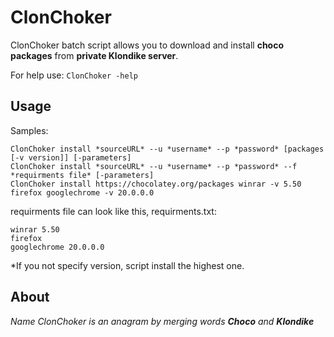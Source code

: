 # ClonChoker

ClonChoker batch script allows you to download and install __choco packages__ from __private Klondike server__.

For help use:
`ClonChoker -help`

## Usage
Samples:
``` 
ClonChoker install *sourceURL* --u *username* --p *password* [packages [-v version]] [-parameters]
ClonChoker install *sourceURL* --u *username* --p *password* --f *requirments file* [-parameters]
ClonChoker install https://chocolatey.org/packages winrar -v 5.50 firefox googlechrome -v 20.0.0.0
```

requirments file can look like this, requirments.txt:
```
winrar 5.50
firefox
googlechrome 20.0.0.0
```
*If you not specify version, script install the highest one.

## About
*Name ClonChoker is an anagram by merging words __Choco__ and __Klondike__*